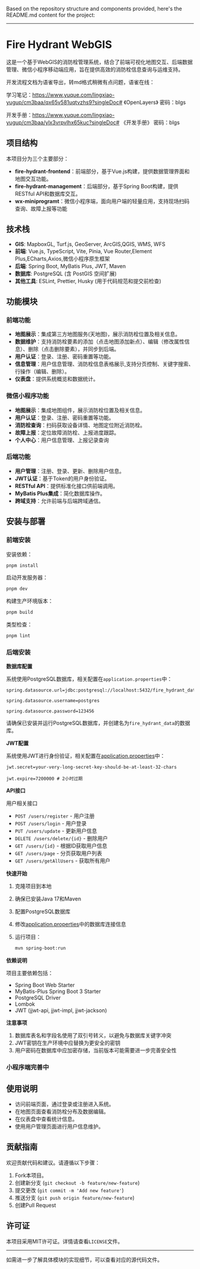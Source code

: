 Based on the repository structure and components provided, here's the README.md content for the project:

---

# Fire Hydrant WebGIS

这是一个基于WebGIS的消防栓管理系统，结合了前端可视化地图交互、后端数据管理、微信小程序移动端应用，旨在提供高效的消防栓信息查询与运维支持。

开发流程文档为语雀导出，转md格式稍微有点问题，语雀在线：

学习笔记：https://www.yuque.com/lingxiao-yugup/cm3baa/qx65v581uqtvzhs9?singleDoc# 《OpenLayers》 密码：blgs

开发手册：https://www.yuque.com/lingxiao-yugup/cm3baa/ylx3vrpvlhx65kuc?singleDoc# 《开发手册》 密码：blgs


## 项目结构

本项目分为三个主要部分：

- **fire-hydrant-frontend**：前端部分，基于Vue.js构建，提供数据管理界面和地图交互功能。
- **fire-hydrant-management**：后端部分，基于Spring Boot构建，提供RESTful API和数据库交互。
- **wx-miniprogramt**：微信小程序端，面向用户端的轻量应用，支持现场扫码查询、故障上报等功能

## 技术栈
- **GIS**: MapboxGL, Turf.js, GeoServer, ArcGIS,QGIS, WMS, WFS
- **前端**: Vue.js, TypeScript, Vite, Pinia, Vue Router,Element Plus,ECharts,Axios,微信小程序原生框架
- **后端**: Spring Boot, MyBatis Plus, JWT, Maven
- **数据库**: PostgreSQL (含 PostGIS 空间扩展)
- **其他工具**: ESLint, Prettier, Husky (用于代码规范和提交前检查)

## 功能模块

### 前端功能

- **地图展示**：集成第三方地图服务(天地图)，展示消防栓位置及相关信息。
- **数据维护**：支持消防栓要素的添加（点击地图添加新点）、编辑（修改属性信息）、删除（点击删除要素），并同步到后端。
- **用户认证**：登录、注册、密码重置等功能。
- **信息管理**：用户信息管理、消防栓信息表格展示,支持分页控制、关键字搜索、行操作（编辑、删除）。
- **仪表盘**：提供系统概览和数据统计。

### 微信小程序功能

- **地图展示**：集成地图组件，展示消防栓位置及相关信息。
- **用户认证**：登录、注册、密码重置等功能。
- **消防栓查询**：扫码获取设备详情、地图定位附近消防栓。
- **故障上报**：定位故障消防栓、上报进度跟踪。
- **个人中心**：用户信息管理、上报记录查询


### 后端功能

- **用户管理**：注册、登录、更新、删除用户信息。
- **JWT认证**：基于Token的用户身份验证。
- **RESTful API**：提供标准化接口供前端调用。
- **MyBatis Plus集成**：简化数据库操作。
- **跨域支持**：允许前端与后端跨域通信。

## 安装与部署

### 前端安装

安装依赖：
```bash
pnpm install
```

启动开发服务器：
```bash
pnpm dev
```

构建生产环境版本：
```bash
pnpm build
```

类型检查：
```bash
pnpm lint
```

### 后端安装

**数据库配置**

系统使用PostgreSQL数据库，相关配置在`application.properties`中：

```properties
spring.datasource.url=jdbc:postgresql://localhost:5432/fire_hydrant_data 

spring.datasource.username=postgres 

spring.datasource.password=123456
```

请确保已安装并运行PostgreSQL数据库，并创建名为`fire_hydrant_data`的数据库。

**JWT配置**

系统使用JWT进行身份验证，相关配置在[application.properties](file://F:\Project\fire-hydrant-webgis\fire-hydrant-management\src\main\resources\application.properties)中：

```properties
jwt.secret=your-very-long-secret-key-should-be-at-least-32-chars 

jwt.expire=7200000 # 2小时过期
```

**API接口**

用户相关接口

- `POST /users/register` - 用户注册
- `POST /users/login` - 用户登录
- `PUT /users/update` - 更新用户信息
- `DELETE /users/delete/{id}` - 删除用户
- `GET /users/{id}` - 根据ID获取用户信息
- `GET /users/page` - 分页获取用户列表
- `GET /users/getAllUsers` - 获取所有用户

**快速开始**

1. 克隆项目到本地

2. 确保已安装Java 17和Maven

3. 配置PostgreSQL数据库

4. 修改[application.properties](file://F:\Project\fire-hydrant-webgis\fire-hydrant-management\src\main\resources\application.properties)中的数据库连接信息

5. 运行项目：

   ```bash
   mvn spring-boot:run
   ```

**依赖说明**

项目主要依赖包括：

- Spring Boot Web Starter
- MyBatis-Plus Spring Boot 3 Starter
- PostgreSQL Driver
- Lombok
- JWT (jjwt-api, jjwt-impl, jjwt-jackson)

**注意事项**

1. 数据库表名和字段名使用了双引号转义，以避免与数据库关键字冲突
2. JWT密钥在生产环境中应替换为更安全的密钥
3. 用户密码在数据库中应加密存储，当前版本可能需要进一步完善安全性

### 小程序端完善中

## 使用说明

- 访问前端页面，通过登录或注册进入系统。
- 在地图页面查看消防栓分布及数据编辑。
- 在仪表盘中查看统计信息。
- 使用用户管理页面进行用户信息维护。

## 贡献指南

欢迎贡献代码和建议。请遵循以下步骤：

1. Fork本项目。
2. 创建新分支 (`git checkout -b feature/new-feature`)
3. 提交更改 (`git commit -m 'Add new feature'`)
4. 推送分支 (`git push origin feature/new-feature`)
5. 创建Pull Request

## 许可证

本项目采用MIT许可证。详情请查看`LICENSE`文件。

---

如需进一步了解具体模块的实现细节，可以查看对应的源代码文件。
